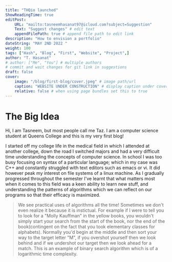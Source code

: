 ```yaml
---
title: "THQio launched"
ShowReadingTime: true
editPost:
    URL: "mailto:tasneemhasanat97@icloud.com?subject=Suggestion"
    Text: "Suggest changes" # edit text
    appendFilePath: true # append file path to edit link
description: "How to envision a portfolio"
dateString: "MAY 2ND 2022 "
weight: 100
tags: ["Hash", "Blog", "First", "Website", "Project",]
author: "T. Hasanat"
# author: ["Me", "You"] # multiple authors
# commit and wait changes for git link in suggestions
draft: false
cover:
    image: "/blog/first-blog/cover.jpeg" # image path/url
    caption: "WEBSITE UNDER CONSTRUCTION" # display caption under cover
    relative: false # when using page bundles set this to true
---
```


# The Big Idea
Hi, I am Tasneem, but most people call me Taz. I am a computer science student at Queens College and this is my very first blog!

I started off my college life in the medical field in which I attended at another college, down the road I switched majors and had a very difficult time understanding the concepts of computer science. In school I was too busy focusing on syntax of a particular language; which in my case was C++ and constantly struggled with text editors such as emacs or vi. It did however peak my interest on file systems of a linux machine. As I gradually progressed throughout the semester I've learnt that what matters most when it comes to this field was a keen ability to learn new stuff, and understanding the patterns of algorithms which we can reflect on our programs so that their efficacy is maximized.

> We see practical uses of algorithms all the time! Sometimes we don't even realize it because it is instictual. For example if I were to tell you to look for a "Molly Kauffman" in the yellow books, you wouldn't simply start your search from the start of the book, nor the end of the book(contingent on the fact that you took elementary classes for alphabets). Normally you'd begin at the middle and then sort your way to the target letter "M", if you overshot yourself then we look behind and if we undershot our target then we look ahead for a match. This is an example of binary search algorithm which is of a logarithmic time complexity. 
